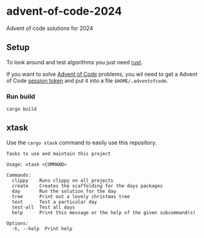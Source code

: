 # advent-of-code-2024

Advent of code solutions for 2024

## Setup

To look around and test algorithms you just need [rust](https://www.rust-lang.org/tools/install).

If you want to solve [Advent of Code](https://adventofcode.com/2024) problems, you wil need to get a Advent of Code [session token](https://github.com/wimglenn/advent-of-code-wim/issues/1) and put it into a file `$HOME/.adventofcode`.

### Run build

```shell
cargo build
```

## xtask

Use the `cargo xtask` command to easily use this repository.

```shell-session
Tasks to use and maintain this project

Usage: xtask <COMMAND>

Commands:
  clippy    Runs clippy on all projects
  create    Creates the scaffolding for the days packages
  day       Run the solution for the day
  tree      Print out a lovely christmas tree
  test      Test a particular day
  test-all  Test all days
  help      Print this message or the help of the given subcommand(s)

Options:
  -h, --help  Print help
```
